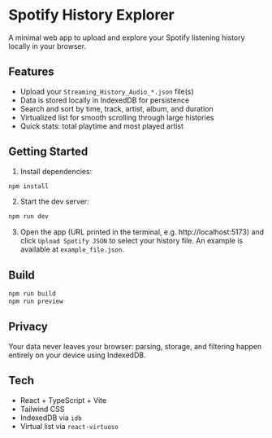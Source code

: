 # Spotify History Explorer

A minimal web app to upload and explore your Spotify listening history locally in your browser.

## Features

- Upload your `Streaming_History_Audio_*.json` file(s)
- Data is stored locally in IndexedDB for persistence
- Search and sort by time, track, artist, album, and duration
- Virtualized list for smooth scrolling through large histories
- Quick stats: total playtime and most played artist

## Getting Started

1. Install dependencies:

```cmd
npm install
```

2. Start the dev server:

```cmd
npm run dev
```

3. Open the app (URL printed in the terminal, e.g. http://localhost:5173) and click `Upload Spotify JSON` to select your history file. An example is available at `example_file.json`.

## Build

```cmd
npm run build
npm run preview
```

## Privacy

Your data never leaves your browser: parsing, storage, and filtering happen entirely on your device using IndexedDB.

## Tech

- React + TypeScript + Vite
- Tailwind CSS
- IndexedDB via `idb`
- Virtual list via `react-virtuoso`
